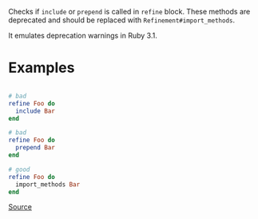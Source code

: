 
Checks if `include` or `prepend` is called in `refine` block.
These methods are deprecated and should be replaced with `Refinement#import_methods`.

It emulates deprecation warnings in Ruby 3.1.

# Examples

```ruby

# bad
refine Foo do
  include Bar
end

# bad
refine Foo do
  prepend Bar
end

# good
refine Foo do
  import_methods Bar
end
```

[Source](http://www.rubydoc.info/gems/rubocop/RuboCop/Cop/Lint/RefinementImportMethods)